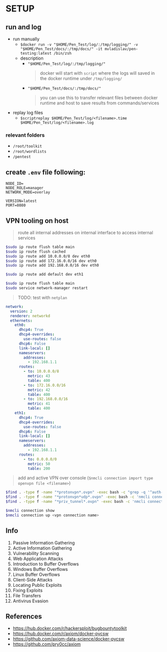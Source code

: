 # SETUP

## run and log

- run manually
  - `$docker run -v "$HOME/Pen_Test/log/:/tmp/logging/" -v "$HOME/Pen_Test/docs/:/tmp/docs/" -it mvladislav/pen-testing:latest /bin/zsh`
  - description
    - `"$HOME/Pen_Test/log/:/tmp/logging/"`
      > docker will start with `script` where the logs will saved in the docker runtime under `/tmp/logging/`
    - `"$HOME/Pen_Test/docs/:/tmp/docs/"`
      > you can use this to transfer relevant files between docker runtime and host to save results from commands/services
- replay log files
  - `$scriptreplay $HOME/Pen_Test/log/<filename>.time $HOME/Pen_Test/log/<filename>.log`

### relevant folders

- `/root/toolkit`
- `/root/wordlists`
- `/pentest`

## create `.env` file following:

```env
NODE_ID=
NODE_ROLE=manager
NETWORK_MODE=overlay

VERSION=latest
PORT=8080
```

## VPN tooling on host

> route all internal addresses on internal interface to access internal services

```sh
$sudo ip route flush table main
$sudo ip route flush cached
$sudo ip route add 10.0.0.0/8 dev eth0
$sudo ip route add 172.16.0.0/16 dev eth0
$sudo ip route add 192.168.0.0/16 dev eth0

$sudo ip route add default dev eth1

$sudo ip route flush table main
$sudo service network-manager restart
```

> TODO: test with `netplan`

```yml
network:
  version: 2
  renderer: networkd
  ethernets:
    eth0:
      dhcp4: True
      dhcp4-overrides:
        use-routes: false
      dhcp6: False
      link-local: []
      nameservers:
        addresses:
          - 192.168.1.1
      routes:
        - to: 10.0.0.0/8
          metric: 43
          table: 400
        - to: 172.16.0.0/16
          metric: 42
          table: 400
        - to: 192.168.0.0/16
          metric: 41
          table: 400
    eth1:
      dhcp4: True
      dhcp4-overrides:
        use-routes: false
      dhcp6: False
      link-local: []
      nameservers:
        addresses:
          - 192.168.1.1
      routes:
        - to: 0.0.0.0/0
          metric: 50
          table: 200
```

> add and active VPN over console (`$nmcli connection import type openvpn file <filename>`)

```sh
$find . -type f -name "*protonvpn*.ovpn" -exec bash -c "grep -q '^auth-user-pass' '{}' && sed -i 's/^auth-user-pass.*/auth-user-pass pass\.conf/' '{}' || echo 'auth-user-pass pass.conf' >> '{}'" \;
$find . -type f -name "*protonvpn*udp*.ovpn" -exec bash -c 'nmcli connection import type openvpn file "{}"' \;
$find . -type f -name "*priv_tunnel*.ovpn" -exec bash -c 'nmcli connection import type openvpn file "{}"' \;

$nmcli connection show
$nmcli connection up <vpn connection name>
```

## Info

1. Passive Information Gathering
1. Active Information Gathering
1. Vulnerability Scanning
1. Web Application Attacks
1. Introduction to Buffer Overflows
1. Windows Buffer Overflows
1. Linux Buffer Overflows
1. Client-Side Attacks
1. Locating Public Exploits
1. Fixing Exploits
1. File Transfers
1. Antivirus Evasion

## References

- <https://hub.docker.com/r/hackersploit/bugbountytoolkit>
- <https://hub.docker.com/r/axiom/docker-pycsw>
- <https://github.com/axiom-data-science/docker-pycsw>
- <https://github.com/pry0cc/axiom>
